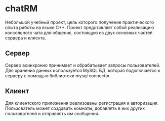 # chatRM

Небольшой учебный проект, цель которого получение практического опыта работы на языке C++.
Проект представляет собой реализацию консольного чата для общения, состоящую из двух основных частей сервера и клиента.

## Сервер
Сервер асинхронно принимает и обрабатывает запросы пользователей. Для хранения данных используется MySQL БД, которая
подключается к серверу с помощью библиотеки mysql connector.

## Клиент
Для клиентского приложения реализованы регистрация и авторизация. Пользователь может создавать комнаты, добавлять в них других пользователей и отправлять им сообщения.
